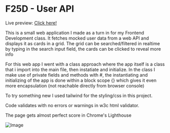 # F25D - User API


Live preview: [Click here!](https://frreri.github.io/f25d-users-api/)


This is a small web application I made as a turn in for my Frontend Development class.
It fetches mocked user data from a web API and displays it as cards in a grid.
The grid can be searched/filtered in realtime by typing in the search input field, the cards can be clicked to reveal more info


For this web app I went with a class approach where the app itself is a class that i import into the main file, then instatiate and initialize.
In the class I make use of private fields and methods with #, the instantiating and initializing of the app is done within a block scope {} which gives it even more encapsulation (not reachable directly from browser console)

To try something new I used tailwind for the styling/css in this project.


Code validates with no errors or warnings in w3c html validator.


The page gets almost perfect score in Chrome's Lighthouse


![Image](https://github.com/user-attachments/assets/5d5f77a5-724c-4c31-8f5f-54d5ca7e56dd)

